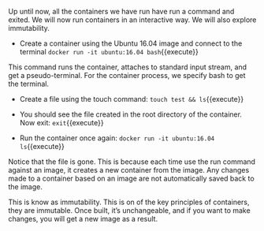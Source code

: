 Up until now, all the containers we have run have run a command and exited. We will now run containers in an interactive way. We will also explore immutability.

- Create a container using the Ubuntu 16.04 image and connect to the terminal `docker run -it ubuntu:16.04 bash`{{execute}}

This command runs the container, attaches to standard input stream, and get a pseudo-terminal. For the container process, we specify bash to get the terminal.

- Create a file using the touch command: `touch test && ls`{{execute}}

- You should see the file created in the root directory of the container. Now exit: `exit`{{execute}}

- Run the container once again: `docker run -it ubuntu:16.04 ls`{{execute}} 
  
Notice that the file is gone. This is because each time use the run command against an image, it creates a new container from the image. Any changes made to a container based on an image are not automatically saved back to the image.

This is know as immutability. This is on of the key principles of containers, they are immutable. Once built, it’s unchangeable, and if you want to make changes, you will get a new image as a result.